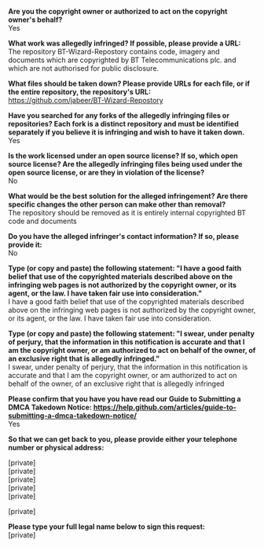 __Are you the copyright owner or authorized to act on the copyright owner's behalf?__  
Yes

__What work was allegedly infringed? If possible, please provide a URL:__  
The repository BT-Wizard-Repostory contains code, imagery and documents which are copyrighted by BT Telecommunications plc. and which are not authorised for public disclosure.

__What files should be taken down? Please provide URLs for each file, or if the entire repository, the repository's URL:__  
https://github.com/jabeer/BT-Wizard-Repostory

__Have you searched for any forks of the allegedly infringing files or repositories? Each fork is a distinct repository and must be identified separately if you believe it is infringing and wish to have it taken down.__  
Yes

__Is the work licensed under an open source license? If so, which open source license? Are the allegedly infringing files being used under the open source license, or are they in violation of the license?__  
No

__What would be the best solution for the alleged infringement? Are there specific changes the other person can make other than removal?__  
The repository should be removed as it is entirely internal copyrighted BT code and documents

__Do you have the alleged infringer's contact information? If so, please provide it:__  
No

__Type (or copy and paste) the following statement: "I have a good faith belief that use of the copyrighted materials described above on the infringing web pages is not authorized by the copyright owner, or its agent, or the law. I have taken fair use into consideration."__  
I have a good faith belief that use of the copyrighted materials described above on the infringing web pages is not authorized by the copyright owner, or its agent, or the law. I have taken fair use into consideration.

__Type (or copy and paste) the following statement: "I swear, under penalty of perjury, that the information in this notification is accurate and that I am the copyright owner, or am authorized to act on behalf of the owner, of an exclusive right that is allegedly infringed."__  
I swear, under penalty of perjury, that the information in this notification is accurate and that I am the copyright owner, or am authorized to act on behalf of the owner, of an exclusive right that is allegedly infringed

__Please confirm that you have you have read our Guide to Submitting a DMCA Takedown Notice: https://help.github.com/articles/guide-to-submitting-a-dmca-takedown-notice/__  
Yes

__So that we can get back to you, please provide either your telephone number or physical address:__  

[private]  
[private]  
[private]  
[private]  
[private]  

[private]  

__Please type your full legal name below to sign this request:__  
[private]  
